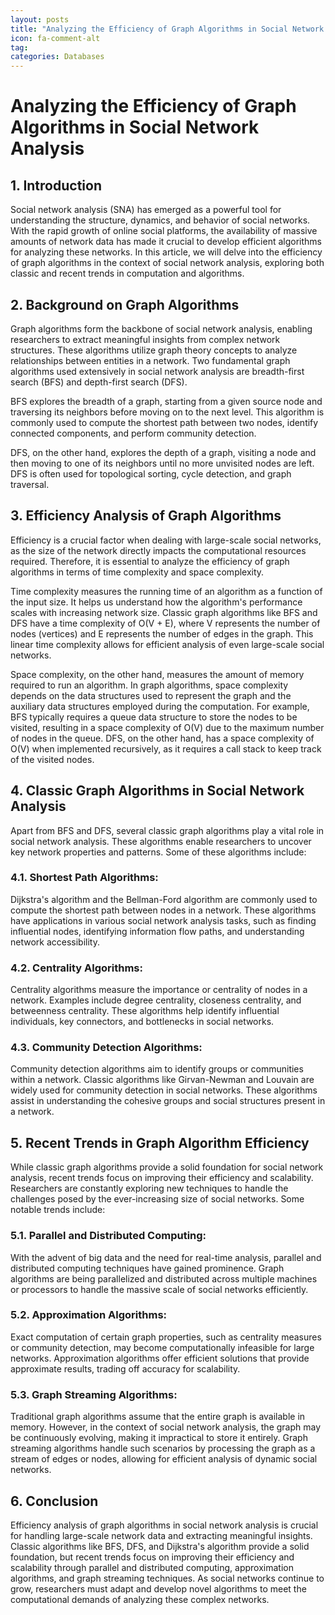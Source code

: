 ```yaml
---
layout: posts
title: "Analyzing the Efficiency of Graph Algorithms in Social Network Analysis"
icon: fa-comment-alt
tag:      
categories: Databases
---
```



# Analyzing the Efficiency of Graph Algorithms in Social Network Analysis

## 1. Introduction
Social network analysis (SNA) has emerged as a powerful tool for understanding the structure, dynamics, and behavior of social networks. With the rapid growth of online social platforms, the availability of massive amounts of network data has made it crucial to develop efficient algorithms for analyzing these networks. In this article, we will delve into the efficiency of graph algorithms in the context of social network analysis, exploring both classic and recent trends in computation and algorithms.

## 2. Background on Graph Algorithms
Graph algorithms form the backbone of social network analysis, enabling researchers to extract meaningful insights from complex network structures. These algorithms utilize graph theory concepts to analyze relationships between entities in a network. Two fundamental graph algorithms used extensively in social network analysis are breadth-first search (BFS) and depth-first search (DFS).

BFS explores the breadth of a graph, starting from a given source node and traversing its neighbors before moving on to the next level. This algorithm is commonly used to compute the shortest path between two nodes, identify connected components, and perform community detection.

DFS, on the other hand, explores the depth of a graph, visiting a node and then moving to one of its neighbors until no more unvisited nodes are left. DFS is often used for topological sorting, cycle detection, and graph traversal.

## 3. Efficiency Analysis of Graph Algorithms
Efficiency is a crucial factor when dealing with large-scale social networks, as the size of the network directly impacts the computational resources required. Therefore, it is essential to analyze the efficiency of graph algorithms in terms of time complexity and space complexity.

Time complexity measures the running time of an algorithm as a function of the input size. It helps us understand how the algorithm's performance scales with increasing network size. Classic graph algorithms like BFS and DFS have a time complexity of O(V + E), where V represents the number of nodes (vertices) and E represents the number of edges in the graph. This linear time complexity allows for efficient analysis of even large-scale social networks.

Space complexity, on the other hand, measures the amount of memory required to run an algorithm. In graph algorithms, space complexity depends on the data structures used to represent the graph and the auxiliary data structures employed during the computation. For example, BFS typically requires a queue data structure to store the nodes to be visited, resulting in a space complexity of O(V) due to the maximum number of nodes in the queue. DFS, on the other hand, has a space complexity of O(V) when implemented recursively, as it requires a call stack to keep track of the visited nodes.

## 4. Classic Graph Algorithms in Social Network Analysis
Apart from BFS and DFS, several classic graph algorithms play a vital role in social network analysis. These algorithms enable researchers to uncover key network properties and patterns. Some of these algorithms include:

### 4.1. Shortest Path Algorithms:
Dijkstra's algorithm and the Bellman-Ford algorithm are commonly used to compute the shortest path between nodes in a network. These algorithms have applications in various social network analysis tasks, such as finding influential nodes, identifying information flow paths, and understanding network accessibility.

### 4.2. Centrality Algorithms:
Centrality algorithms measure the importance or centrality of nodes in a network. Examples include degree centrality, closeness centrality, and betweenness centrality. These algorithms help identify influential individuals, key connectors, and bottlenecks in social networks.

### 4.3. Community Detection Algorithms:
Community detection algorithms aim to identify groups or communities within a network. Classic algorithms like Girvan-Newman and Louvain are widely used for community detection in social networks. These algorithms assist in understanding the cohesive groups and social structures present in a network.

## 5. Recent Trends in Graph Algorithm Efficiency
While classic graph algorithms provide a solid foundation for social network analysis, recent trends focus on improving their efficiency and scalability. Researchers are constantly exploring new techniques to handle the challenges posed by the ever-increasing size of social networks. Some notable trends include:

### 5.1. Parallel and Distributed Computing:
With the advent of big data and the need for real-time analysis, parallel and distributed computing techniques have gained prominence. Graph algorithms are being parallelized and distributed across multiple machines or processors to handle the massive scale of social networks efficiently.

### 5.2. Approximation Algorithms:
Exact computation of certain graph properties, such as centrality measures or community detection, may become computationally infeasible for large networks. Approximation algorithms offer efficient solutions that provide approximate results, trading off accuracy for scalability.

### 5.3. Graph Streaming Algorithms:
Traditional graph algorithms assume that the entire graph is available in memory. However, in the context of social network analysis, the graph may be continuously evolving, making it impractical to store it entirely. Graph streaming algorithms handle such scenarios by processing the graph as a stream of edges or nodes, allowing for efficient analysis of dynamic social networks.

## 6. Conclusion
Efficiency analysis of graph algorithms in social network analysis is crucial for handling large-scale network data and extracting meaningful insights. Classic algorithms like BFS, DFS, and Dijkstra's algorithm provide a solid foundation, but recent trends focus on improving their efficiency and scalability through parallel and distributed computing, approximation algorithms, and graph streaming techniques. As social networks continue to grow, researchers must adapt and develop novel algorithms to meet the computational demands of analyzing these complex networks.